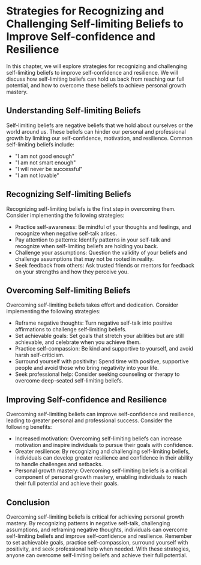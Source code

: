 Strategies for Recognizing and Challenging Self-limiting Beliefs to Improve Self-confidence and Resilience
=======================================================================================================================================================

In this chapter, we will explore strategies for recognizing and challenging self-limiting beliefs to improve self-confidence and resilience. We will discuss how self-limiting beliefs can hold us back from reaching our full potential, and how to overcome these beliefs to achieve personal growth mastery.

Understanding Self-limiting Beliefs
-----------------------------------

Self-limiting beliefs are negative beliefs that we hold about ourselves or the world around us. These beliefs can hinder our personal and professional growth by limiting our self-confidence, motivation, and resilience. Common self-limiting beliefs include:

* "I am not good enough"
* "I am not smart enough"
* "I will never be successful"
* "I am not lovable"

Recognizing Self-limiting Beliefs
---------------------------------

Recognizing self-limiting beliefs is the first step in overcoming them. Consider implementing the following strategies:

* Practice self-awareness: Be mindful of your thoughts and feelings, and recognize when negative self-talk arises.
* Pay attention to patterns: Identify patterns in your self-talk and recognize when self-limiting beliefs are holding you back.
* Challenge your assumptions: Question the validity of your beliefs and challenge assumptions that may not be rooted in reality.
* Seek feedback from others: Ask trusted friends or mentors for feedback on your strengths and how they perceive you.

Overcoming Self-limiting Beliefs
--------------------------------

Overcoming self-limiting beliefs takes effort and dedication. Consider implementing the following strategies:

* Reframe negative thoughts: Turn negative self-talk into positive affirmations to challenge self-limiting beliefs.
* Set achievable goals: Set goals that stretch your abilities but are still achievable, and celebrate when you achieve them.
* Practice self-compassion: Be kind and supportive to yourself, and avoid harsh self-criticism.
* Surround yourself with positivity: Spend time with positive, supportive people and avoid those who bring negativity into your life.
* Seek professional help: Consider seeking counseling or therapy to overcome deep-seated self-limiting beliefs.

Improving Self-confidence and Resilience
----------------------------------------

Overcoming self-limiting beliefs can improve self-confidence and resilience, leading to greater personal and professional success. Consider the following benefits:

* Increased motivation: Overcoming self-limiting beliefs can increase motivation and inspire individuals to pursue their goals with confidence.
* Greater resilience: By recognizing and challenging self-limiting beliefs, individuals can develop greater resilience and confidence in their ability to handle challenges and setbacks.
* Personal growth mastery: Overcoming self-limiting beliefs is a critical component of personal growth mastery, enabling individuals to reach their full potential and achieve their goals.

Conclusion
----------

Overcoming self-limiting beliefs is critical for achieving personal growth mastery. By recognizing patterns in negative self-talk, challenging assumptions, and reframing negative thoughts, individuals can overcome self-limiting beliefs and improve self-confidence and resilience. Remember to set achievable goals, practice self-compassion, surround yourself with positivity, and seek professional help when needed. With these strategies, anyone can overcome self-limiting beliefs and achieve their full potential.
